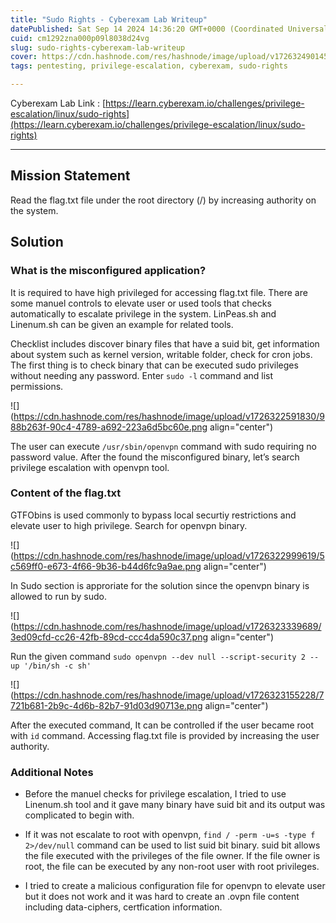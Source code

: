 ```yaml
---
title: "Sudo Rights - Cyberexam Lab Writeup"
datePublished: Sat Sep 14 2024 14:36:20 GMT+0000 (Coordinated Universal Time)
cuid: cm1292zna000p09l8038d24vg
slug: sudo-rights-cyberexam-lab-writeup
cover: https://cdn.hashnode.com/res/hashnode/image/upload/v1726324901452/9dfb1741-fcc6-4211-94ca-b34242a21c85.png
tags: pentesting, privilege-escalation, cyberexam, sudo-rights

---
```


Cyberexam Lab Link : [https://learn.cyberexam.io/challenges/privilege-escalation/linux/sudo-rights](https://learn.cyberexam.io/challenges/privilege-escalation/linux/sudo-rights)

---

## Mission Statement

Read the flag.txt file under the root directory (/) by increasing authority on the system.

## Solution

### What is the misconfigured application?

It is required to have high privileged for accessing flag.txt file. There are some manuel controls to elevate user or used tools that checks automatically to escalate privilege in the system. LinPeas.sh and Linenum.sh can be given an example for related tools.

Checklist includes discover binary files that have a suid bit, get information about system such as kernel version, writable folder, check for cron jobs. The first thing is to check binary that can be executed sudo privileges without needing any password. Enter `sudo -l` command and list permissions.

![](https://cdn.hashnode.com/res/hashnode/image/upload/v1726322591830/988b263f-90c4-4789-a692-223a6d5bc60e.png align="center")

The user can execute `/usr/sbin/openvpn` command with sudo requiring no password value. After the found the misconfigured binary, let’s search privilege escalation with openvpn tool.

### Content of the flag.txt

GTFObins is used commonly to bypass local securtiy restrictions and elevate user to high privilege. Search for openvpn binary.

![](https://cdn.hashnode.com/res/hashnode/image/upload/v1726322999619/5c569ff0-e673-4f66-9b36-b44d6fc9a9ae.png align="center")

In Sudo section is approriate for the solution since the openvpn binary is allowed to run by sudo.

![](https://cdn.hashnode.com/res/hashnode/image/upload/v1726323339689/3ed09cfd-cc26-42fb-89cd-ccc4da590c37.png align="center")

Run the given command `sudo openvpn --dev null --script-security 2 --up '/bin/sh -c sh'`

![](https://cdn.hashnode.com/res/hashnode/image/upload/v1726323155228/7721b681-2b9c-4d6b-82b7-91d03d90713e.png align="center")

After the executed command, It can be controlled if the user became root with `id` command. Accessing flag.txt file is provided by increasing the user authority.

### Additional Notes

* Before the manuel checks for privilege escalation, I tried to use Linenum.sh tool and it gave many binary have suid bit and its output was complicated to begin with.
    
* If it was not escalate to root with openvpn, `find / -perm -u=s -type f 2>/dev/null` command can be used to list suid bit binary. suid bit allows the file executed with the privileges of the file owner. If the file owner is root, the file can be executed by any non-root user with root privileges.
    
* I tried to create a malicious configuration file for openvpn to elevate user but it does not work and it was hard to create an .ovpn file content including data-ciphers, certfication information.